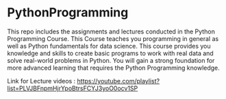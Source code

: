 # PythonProgramming
This repo includes the assignments and lectures conducted in the Python Programming Course. 
This Course teaches you programming in general as well as Python fundamentals for data science. This course provides you knowledge and skills to create basic programs to work with real data and solve real-world problems in Python. You will gain a strong foundation for more advanced learning that requires the Python Programming knowledge. 

Link for Lecture videos : https://youtube.com/playlist?list=PLVJBFnpmHjrYpoBtrsFCYJ3yoO0ocv1SP


